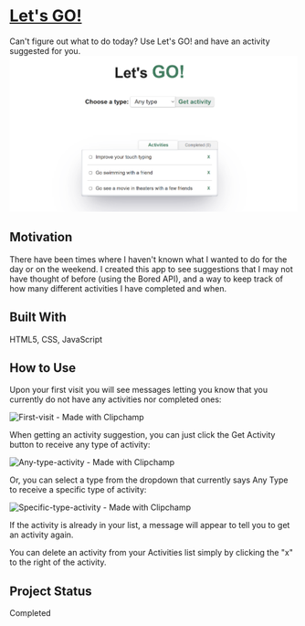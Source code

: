 # [Let's GO!](https://scriptsculptorjs.github.io/lets-go/)
Can't figure out what to do today? Use Let's GO! and have an activity suggested for you.
![Let's Go!](src/assets/lets-go-project.png)
## Motivation
There have been times where I haven't known what I wanted to do for the day or on the weekend. I created this app to see suggestions that I may not have thought of before (using the Bored API), and a way to keep track of how many different activities I have completed and when.
## Built With
HTML5, CSS, JavaScript
## How to Use
Upon your first visit you will see messages letting you know that you currently do not have any activities nor completed ones:

![First-visit - Made with Clipchamp](https://github.com/user-attachments/assets/184d200a-820e-4f4a-a778-111b63d70e58)

When getting an activity suggestion, you can just click the Get Activity button to receive any type of activity:

![Any-type-activity - Made with Clipchamp](https://github.com/user-attachments/assets/fd66f9a0-7e69-45c3-ac0d-a3b98f3e1bf9)

Or, you can select a type from the dropdown that currently says Any Type to receive a specific type of activity:

![Specific-type-activity - Made with Clipchamp](https://github.com/user-attachments/assets/57a30fcc-ac91-43eb-8cf8-e109b27edb35)

If the activity is already in your list, a message will appear to tell you to get an activity again.

You can delete an activity from your Activities list simply by clicking the "x" to the right of the activity.

## Project Status
Completed